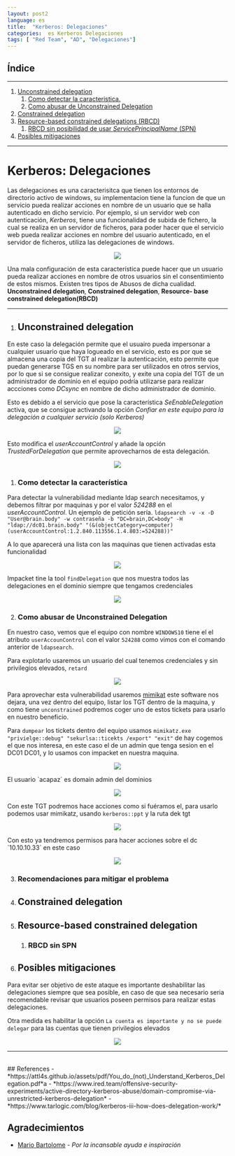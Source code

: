 ```yaml
---
layout: post2
language: es
title:  "Kerberos: Delegaciones"
categories:  es Kerberos Delegaciones
tags: [ "Red Team", "AD", "Delegaciones"]
---
```


## Índice
---
1. [Unconstrained delegation](#unconstrained-delegation)
	1. [Como detectar la caracteristica.](#como-detectar-la-caracteristica)
	2. [Como abusar de Unconstrained Delegation](#como-abusar-de-unconstrained-delegation)
2. [Constrained delegation](#constrained-delegation)
3. [Resource-based constrained delegations (RBCD)](#resource-based-constrained-delegation)
	1. [RBCD sin posibilidad de usar *ServicePrincipalName* (SPN)](#rbcd-sin-spn)
4. [Posibles mitigaciones](#posibles-mitigaciones)

---

# Kerberos: Delegaciones

Las delegaciones es una caracterisitca que tienen los entornos de directorio activo de windows, su implementacion tiene la funcion de que un servicio pueda realizar acciones en nombre de un usuario que se halla autenticado en dicho servicio. Por ejemplo, si un servidor web con autenticación, *Kerberos*, tiene una funcionalidad de subida de fichero, la cual se realiza en un servidor de ficheros, para poder hacer que el servicio web pueda realizar acciones en nombre del usuario autenticado, en el servidor de ficheros, utiliza las delegaciones de windows.    
 
<p align="center">
   <img src="/assets/img/delegacion.png">
</p>

 
Una mala configuración de esta característica puede hacer que un usuario pueda realizar acciones en nombre de otros usuarios sin el consentimiento de estos mismos. Existen tres tipos de Abusos de dicha cualidad. **Unconstrained delegation**, **Constrained delegation**, **Resource- base constrained delegation(RBCD)**
<br>

---

1. ## Unconstrained delegation

En este caso la delegación permite que el usuairo pueda impersonar a cualquier usuario que haya logueado en el servicio, esto es por que se almacena una copia del TGT al realizar la autenticación, esto permite que puedan generarse TGS en su nombre para ser utilizados en otros servios, por lo que si se consigue realizar conexito, y exite una copia del TGT de un administrador de dominio en el equipo podría utilizarse para realizar accciones como *DCsync* en nombre de dicho administrador de dominio.

Esto es debido a el servicio que pose la característica *SeEnableDelegation* activa, que se consigue activando la opción *Confiar en este equipo para la delegación a cualquier servicio (solo Kerberos)*

<p align="center">
   <img src="/assets/img/SeEnableDelegation.png">
</p>


Esto modifica el *userAccountControl* y añade la opción *TrustedForDelegation* que permite aprovecharnos de esta delegación.

<p align="center">
   <img src="/assets/img/TrustedForDelegation.png">
</p>



   1. ### Como detectar la característica

Para detectar la vulnerabilidad mediante ldap search necesitamos, y debemos filtrar por maquinas y por el valor *524288* en el *userAccountControl*. Un ejemplo de petición sería.
`ldapsearch -v -x -D "User@brain.body" -w contraseña -b "DC=brain,DC=body" -H "ldap://dc01.brain.body" "(&(objectCategory=computer)(userAccountControl:1.2.840.113556.1.4.803:=524288))"`

A lo que aparecerá una lista con las maquinas que tienen activadas esta funcionalidad

<p align="center">
   <img src="/assets/img/Uncosldapsearch.png">
</p>

Impacket tine la tool `findDelegation` que nos muestra todos las delegaciones en el dominio siempre que tengamos credenciales

<p align="center">
   <img src="/assets/img/uncdimpa.png">
</p>


   2. ### Como abusar de Unconstrained Delegation
  
En nuestro caso, vemos que el equipo con nombre `WINDOWS10` tiene el el atributo `userAccounControl` con el valor `524288` como vimos con el comando anterior de `ldapsearch`.

Para explotarlo usaremos un usuario del cual tenemos credenciales y sin privilegios elevados, `retard`
<p align="center">
   <img src="/assets/img/userlp.png">
</p>

Para aprovechar esta vulnerabilidad usaremos [mimikat](https://github.com/gentilkiwi/mimikatz) este software nos dejara, una vez dentro del equipo, listar los TGT dentro de la maquina, y como tiene `unconstrained` podremos coger uno de estos tickets para usarlo en nuestro beneficio.

Para `dumpear` los tickets dentro del equipo usamos `mimikatz.exe "privielge::debug" "sekurlsa::ticekts /export" "exit"` de hay cogemos el que nos interesa, en este caso el de un admin que tenga sesion en el DC01 DC01, y lo usamos con impacket en nuestra maquina.
<p align="center">
   <img src="/assets/img/mimiadmins.png">
</p>
El usuario `acapaz` es domain admin del dominios
<p align="center">
   <img src="/assets/img/acapaz.png">
</p>

Con este TGT podremos hace acciones como si fuéramos el, para usarlo podemos usar mimikatz, usando `kerberos::ppt` y la ruta dek tgt
<p align="center">
   <img src="/assets/img/tgtacapaz.png">
</p>
Con esto ya tendremos permisos para  hacer acciones sobre el dc `10.10.10.33` en este caso
<p align="center">
   <img src="/assets/img/dcdir.png">
</p>

   3. ### Recomendaciones para mitigar el problema



2. ## Constrained delegation
3. ## Resource-based constrained delegation 
	1. ### RBCD sin SPN
4. ## Posibles mitigaciones

Para evitar ser objetivo de este ataque es importante deshabilitar las delegaciones siempre que sea posible, en caso de que sea necesario seria recomendable revisar que usuarios poseen permisos para realizar estas delegaciones.

Otra medida es habilitar la opción `La cuenta es importante y no se puede delegar` para las cuentas que tienen privilegios elevados

<p align="center">
   <img src="/assets/img/importante.png">
</p>



---

<br>
## References
- *https://attl4s.github.io/assets/pdf/You_do_(not)_Understand_Kerberos_Delegation.pdf*a
- *https://www.ired.team/offensive-security-experiments/active-directory-kerberos-abuse/domain-compromise-via-unrestricted-kerberos-delegation*
- *https://www.tarlogic.com/blog/kerberos-iii-how-does-delegation-work/*
 


## Agradecimientos
- [Mario Bartolome](https://github.com/MarioBartolome) - *Por la incansable ayuda e inspiración* 
